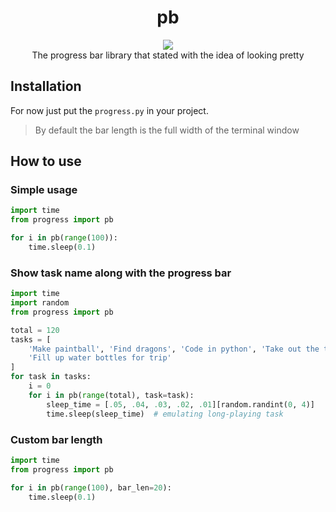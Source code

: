 <h1 align="center">pb</h1>

<p align="center">
<img src="https://i.imgur.com/qzbt6Z7.gif">
<br>
The progress bar library that stated with the idea of looking pretty
</p>

## Installation

For now just put the `progress.py` in your project.
> By default the bar length is the full width of the terminal window

## How to use

### Simple usage

```python
import time
from progress import pb

for i in pb(range(100)):
    time.sleep(0.1)
```

### Show task name along with the progress bar

```python
import time
import random
from progress import pb

total = 120
tasks = [
    'Make paintball', 'Find dragons', 'Code in python', 'Take out the trash',
    'Fill up water bottles for trip'
]
for task in tasks:
    i = 0
    for i in pb(range(total), task=task):
        sleep_time = [.05, .04, .03, .02, .01][random.randint(0, 4)]
        time.sleep(sleep_time)  # emulating long-playing task
```

### Custom bar length

```python
import time
from progress import pb

for i in pb(range(100), bar_len=20):
    time.sleep(0.1)
```
